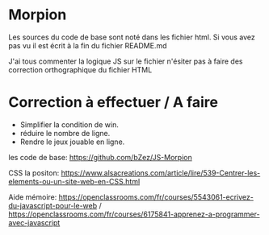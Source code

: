 # Morpion
Les sources du code de base sont noté dans les fichier html.
Si vous avez pas vu il est écrit à la fin du fichier README.md

J'ai tous commenter la logique JS sur le fichier n'ésiter pas à faire des correction orthographique du fichier HTML

# Correction à effectuer / A faire
- Simplifier la condition de win.
- réduire le nombre de ligne.
- Rendre le jeux jouable en ligne.

les code de base: https://github.com/bZez/JS-Morpion

CSS la positon:   https://www.alsacreations.com/article/lire/539-Centrer-les-elements-ou-un-site-web-en-CSS.html

Aide mémoire:     https://openclassrooms.com/fr/courses/5543061-ecrivez-du-javascript-pour-le-web / https://openclassrooms.com/fr/courses/6175841-apprenez-a-programmer-avec-javascript
